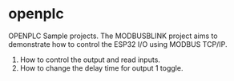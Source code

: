 # openplc
OPENPLC Sample projects.
The MODBUSBLINK project aims to demonstrate how to control the ESP32 I/O using MODBUS TCP/IP.
1. How to control the output and read inputs.
2. How to change the delay time for output 1 toggle.
